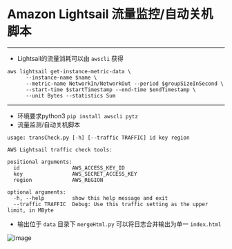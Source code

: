 # Amazon Lightsail 流量监控/自动关机脚本
---
- Lightsail的流量消耗可以由 ```awscli``` 获得
```shell
aws lightsail get-instance-metric-data \
      --instance-name $name \
      --metric-name NetworkIn/NetworkOut --period $groupSizeInSecond \
      --start-time $startTimestamp --end-time $endTimestamp \
      --unit Bytes --statistics Sum
```
---
- 环境要求python3   ```pip install awscli pytz```
- 流量监测/自动关机脚本
```
usage: transCheck.py [-h] [--traffic TRAFFIC] id key region

AWS Lightsail traffic check tools:

positional arguments:
  id                 AWS_ACCESS_KEY_ID
  key                AWS_SECRET_ACCESS_KEY
  region             AWS_REGION

optional arguments:
  -h, --help         show this help message and exit
  --traffic TRAFFIC  Debug: Use this traffic setting as the upper limit, in MByte
```

- 输出位于 ```data``` 目录下 ```mergeHtml.py``` 可以将日志合并输出为单一 ```index.html```

![image](https://user-images.githubusercontent.com/84311024/141241136-5b6cf63c-1800-4702-900b-64aa78116f79.png)


